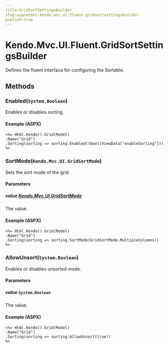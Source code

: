 ```yaml
---
title:GridSortSettingsBuilder
slug:aspnetmvc-kendo.mvc.ui.fluent.gridsortsettingsbuilder
publish:true
---
```


# Kendo.Mvc.UI.Fluent.GridSortSettingsBuilder
Defines the fluent interface for configuring the Sortable.



## Methods

### Enabled(`System.Boolean`)
Enables or disables sorting.




#### Example (ASPX)
    <%= Html.Kendo().Grid(Model)
    .Name("Grid")
    .Sorting(sorting => sorting.Enabled((bool)ViewData["enableSorting"]))
    %>


### SortMode(`Kendo.Mvc.UI.GridSortMode`)
Sets the sort mode of the grid.


#### Parameters

##### value [Kendo.Mvc.UI.GridSortMode](/api/wrappers/aspnet-mvc/Kendo.Mvc.UI/GridSortMode)
The value.




#### Example (ASPX)
    <%= Html.Kendo().Grid(Model)
    .Name("Grid")
    .Sorting(sorting => sorting.SortMode(GridSortMode.MultipleColumns))
    %>


### AllowUnsort(`System.Boolean`)
Enables or disables unsorted mode.


#### Parameters

##### value `System.Boolean`
The value.




#### Example (ASPX)
    <%= Html.Kendo().Grid(Model)
    .Name("Grid")
    .Sorting(sorting => sorting.AllowUnsort(true))
    %>



